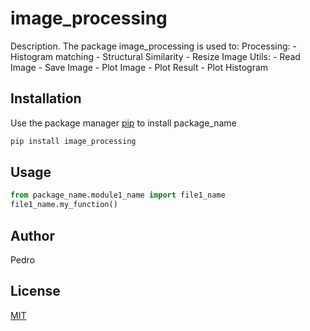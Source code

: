 # image_processing

Description. 
The package image_processing is used to:
	Processing:
		- Histogram matching
		- Structural Similarity
		- Resize Image
	Utils:
		- Read Image
		- Save Image
		- Plot Image
		- Plot Result
		- Plot Histogram

## Installation

Use the package manager [pip](https://pip.pypa.io/en/stable/) to install package_name

```bash
pip install image_processing
```

## Usage

```python
from package_name.module1_name import file1_name
file1_name.my_function()
```

## Author
Pedro

## License
[MIT](https://choosealicense.com/licenses/mit/)